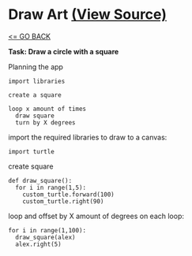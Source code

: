 # Draw Art [(View Source)](mindstorms.py)

[<= GO BACK](../README.md)

__Task: Draw a circle with a square__

Planning the app

```
import libraries

create a square

loop x amount of times
  draw square
  turn by X degrees
```

import the required libraries to draw to a canvas:

```
import turtle
```

create square

```
def draw_square():
  for i in range(1,5):
    custom_turtle.forward(100)
    custom_turtle.right(90)
```

loop and offset by X amount of degrees on each loop:
```
for i in range(1,100):
  draw_square(alex)
  alex.right(5)
```
